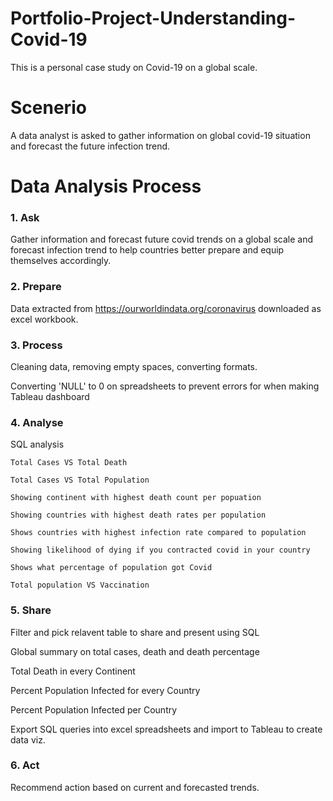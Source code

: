 # Portfolio-Project-Understanding-Covid-19
This is a personal case study on Covid-19 on a global scale.


# Scenerio
A data analyst is asked to gather information on global covid-19 situation and forecast the future infection trend.


# Data Analysis Process 

### 1. Ask
  Gather information and forecast future covid trends on a global scale and forecast infection trend 
  to help countries better prepare and equip themselves accordingly.
  
### 2. Prepare
   Data extracted from https://ourworldindata.org/coronavirus downloaded as excel workbook.
      
### 3. Process
   Cleaning data, removing empty spaces, converting formats.
   
   Converting 'NULL' to 0 on spreadsheets to prevent errors for when making Tableau dashboard

### 4. Analyse 
  SQL analysis
  
    Total Cases VS Total Death
    
    Total Cases VS Total Population
    
    Showing continent with highest death count per popuation
    
    Showing countries with highest death rates per population
    
    Shows countries with highest infection rate compared to population
    
    Showing likelihood of dying if you contracted covid in your country
    
    Shows what percentage of population got Covid
    
    Total population VS Vaccination
   
### 5. Share 
  Filter and pick relavent table to share and present using SQL
  
  Global summary on total cases, death and death percentage
    
  Total Death in every Continent
    
  Percent Population Infected for every Country
    
  Percent Population Infected per Country
  
  Export SQL queries into excel spreadsheets and import to Tableau to create data viz.

### 6. Act
  Recommend action based on current and forecasted trends.
